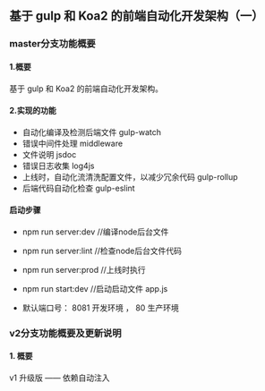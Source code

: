 ## 基于 gulp 和 Koa2 的前端自动化开发架构（一）
### master分支功能概要
#### 1.概要
基于 gulp 和 Koa2 的前端自动化开发架构。
#### 2.实现的功能
- 自动化编译及检测后端文件 gulp-watch
- 错误中间件处理 middleware
- 文件说明 jsdoc
- 错误日志收集 log4js
- 上线时，自动化流清洗配置文件，以减少冗余代码 gulp-rollup
- 后端代码自动化检查 gulp-eslint


#### 启动步骤
- npm run server:dev  //编译node后台文件
- npm run server:lint  //检查node后台文件代码
- npm run server:prod //上线时执行

- npm run start:dev  //启动启动文件 app.js

- 默认端口号：
  8081 开发环境 ，
  80 生产环境


### v2分支功能概要及更新说明
#### 1. 概要
 v1 升级版 —— 依赖自动注入

